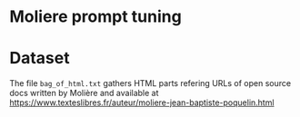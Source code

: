 # Moliere prompt tuning

# Dataset
The file `bag_of_html.txt` gathers HTML parts refering URLs of open source docs written by Molière and available at https://www.texteslibres.fr/auteur/moliere-jean-baptiste-poquelin.html
